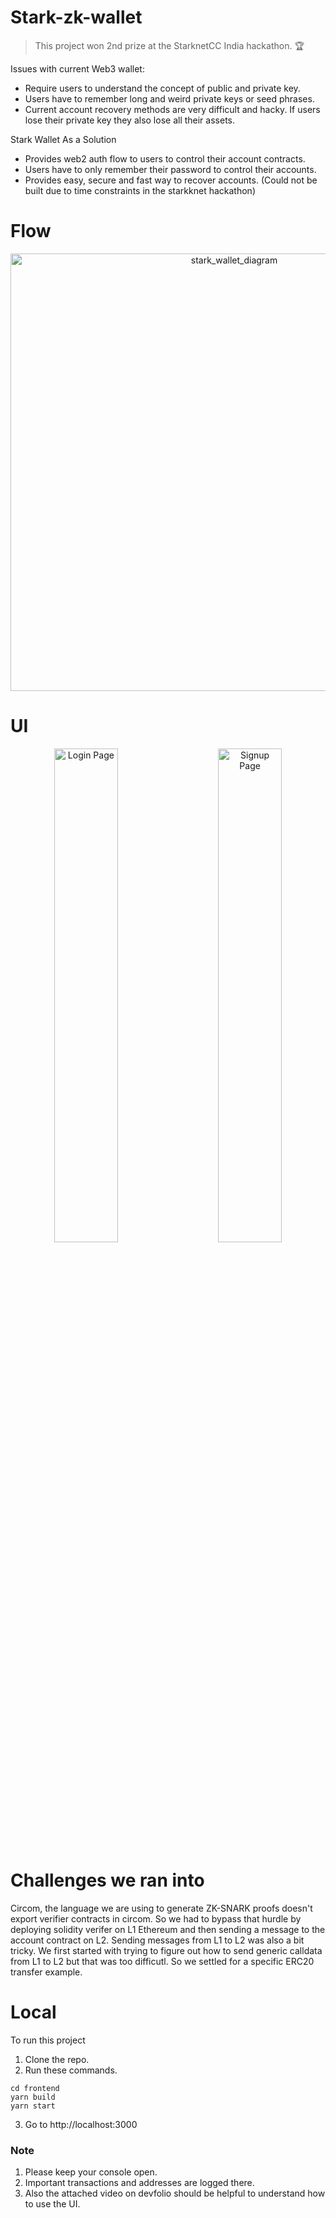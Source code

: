 # Stark-zk-wallet

> This project won 2nd prize at the StarknetCC India hackathon. 🏆

Issues with current Web3 wallet:
- Require users to understand the concept of public and private key.
- Users have to remember long and weird private keys or seed phrases.
- Current account recovery methods are very difficult and hacky. If users lose their private key they also lose all their assets.

Stark Wallet As a Solution

- Provides web2 auth flow to users to control their account contracts.
- Users have to only remember their password to control their accounts.
- Provides easy, secure and fast way to recover accounts. (Could not be built due to time constraints in the starkknet hackathon)

# Flow


<p align="center">
<img align="center" width="700" alt="stark_wallet_diagram" src="https://github.com/0xSachinK/stark-zk-wallet/assets/73331595/8bdf95ab-78b5-4267-82b9-e9d2c59d1e5b">
</p>


# UI

<p align="center">
  <img width="45%" alt="Login Page" src="https://github.com/0xSachinK/stark-zk-wallet/assets/73331595/2489b9ca-4edf-411d-a111-d3e362aa1f45">
  &nbsp; &nbsp; &nbsp; &nbsp;
  <img width="45%" alt="Signup Page" src="https://github.com/0xSachinK/stark-zk-wallet/assets/73331595/f7e5c1bc-a70e-40af-8047-388903ab6bc0">
</p>

# Challenges we ran into
Circom, the language we are using to generate ZK-SNARK proofs doesn't export verifier contracts in circom. So we had to bypass that hurdle by deploying solidity verifer on L1 Ethereum and then sending a message to the account contract on L2. Sending messages from L1 to L2 was also a bit tricky. We first started with trying to figure out how to send generic calldata from L1 to L2 but that was too difficutl. So we settled for a specific ERC20 transfer example.


# Local
To run this project
1. Clone the repo.
2. Run these commands.
```
cd frontend
yarn build
yarn start
```
3. Go to http://localhost:3000

### Note
1. Please keep your console open. 
2. Important transactions and addresses are logged there. 
3. Also the attached video on devfolio should be helpful to understand how to use the UI.
